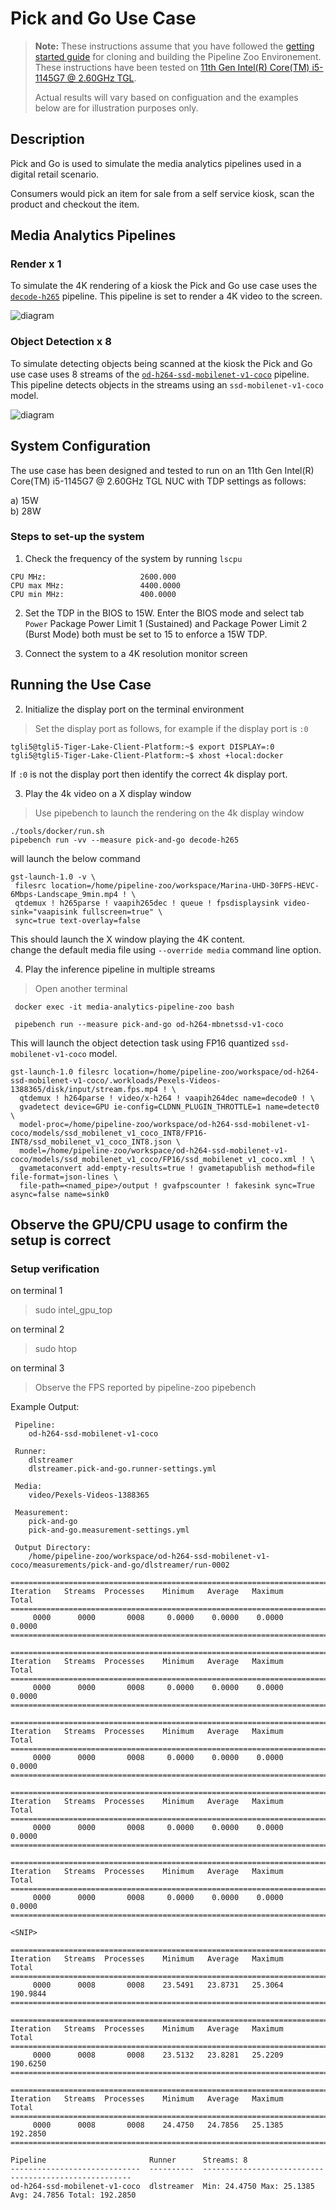 # Pick and Go Use Case

> **Note:**
> These instructions assume that you have
> followed the [getting started guide](../README.md#getting-started) for cloning
> and building the Pipeline Zoo Environement.
>These instructions have been tested on [11th Gen Intel(R) Core(TM) i5-1145G7 @ 2.60GHz TGL](https://ark.intel.com/content/www/us/en/ark/products/208660/intel-core-i51145g7-processor-8m-cache-up-to-4-40-ghz-with-ipu.html?wapkw=intel-core-i51145G7). 
>
> Actual results will vary based on configuation and the examples below are for illustration purposes only.


## Description

Pick and Go is used to simulate the media analytics pipelines used in a digital retail scenario.

Consumers would pick an item for sale from a self service kiosk, scan the product and checkout the item. 
    
## Media Analytics Pipelines

### Render x 1

To simulate the 4K rendering of a kiosk the Pick and Go use case uses
the [`decode-h265`](../pipelines/video/decode-vpp/decode-h265) pipeline. This pipeline is set to render a 4K
video to the screen.

![diagram](../pipelines/video/decode-vpp/decode-h265/README-1.svg)

### Object Detection x 8

To simulate detecting objects being scanned at the kiosk the Pick and
Go use case uses 8 streams of the
[`od-h264-ssd-mobilenet-v1-coco`](../pipelines/video/object-detection/od-h264-ssd-mobilenet-v1-coco)
pipeline. This pipeline detects objects in the streams using an `ssd-mobilenet-v1-coco` model.
	
![diagram](../pipelines/video/object-detection/od-h264-ssd-mobilenet-v1-coco/README-1.svg)
	
## System Configuration

The use case has been designed and tested to run on an 11th Gen Intel(R) Core(TM) i5-1145G7 @ 2.60GHz TGL
NUC with TDP settings as follows:

a) 15W    
b) 28W     

   
### Steps to set-up the system

1. Check the frequency of the system by running `lscpu` 

```
CPU MHz:                     2600.000  
CPU max MHz:                 4400.0000  
CPU min MHz:                 400.0000  
```

2. Set the TDP in the BIOS to 15W.
Enter the BIOS mode and select tab `Power` 
Package Power Limit 1 (Sustained) and Package Power Limit 2 (Burst Mode)
both must be set to 15 to enforce a 15W TDP.

3. Connect the system to a 4K resolution monitor screen

## Running the Use Case
 
2. Initialize the display port on the terminal environment  
>Set the display port as follows, for example if the display port is `:0`
```
tgli5@tgli5-Tiger-Lake-Client-Platform:~$ export DISPLAY=:0
tgli5@tgli5-Tiger-Lake-Client-Platform:~$ xhost +local:docker
```
If `:0` is not the display port then identify the correct 4k display port.

3. Play the 4k video on a X display window  
>Use pipebench to launch the rendering on the 4k display window  
```
./tools/docker/run.sh
pipebench run -vv --measure pick-and-go decode-h265
```
will launch the below command
```
gst-launch-1.0 -v \
 filesrc location=/home/pipeline-zoo/workspace/Marina-UHD-30FPS-HEVC-6Mbps-Landscape_9min.mp4 ! \
 qtdemux ! h265parse ! vaapih265dec ! queue ! fpsdisplaysink video-sink="vaapisink fullscreen=true" \
 sync=true text-overlay=false
```
This should launch the X window playing the 4K content.  
change the default media file using `--override media` command line option.
 
4. Play the inference pipeline in multiple streams  
>Open another terminal  
```
 docker exec -it media-analytics-pipeline-zoo bash
  
 pipebench run --measure pick-and-go od-h264-mbnetssd-v1-coco
```
 
This will launch the object detection task using FP16 quantized `ssd-mobilenet-v1-coco` model.
```
gst-launch-1.0 filesrc location=/home/pipeline-zoo/workspace/od-h264-ssd-mobilenet-v1-coco/.workloads/Pexels-Videos-1388365/disk/input/stream.fps.mp4 ! \
  qtdemux ! h264parse ! video/x-h264 ! vaapih264dec name=decode0 ! \ 
  gvadetect device=GPU ie-config=CLDNN_PLUGIN_THROTTLE=1 name=detect0 \ 
  model-proc=/home/pipeline-zoo/workspace/od-h264-ssd-mobilenet-v1-coco/models/ssd_mobilenet_v1_coco_INT8/FP16-INT8/ssd_mobilenet_v1_coco_INT8.json \
  model=/home/pipeline-zoo/workspace/od-h264-ssd-mobilenet-v1-coco/models/ssd_mobilenet_v1_coco/FP16/ssd_mobilenet_v1_coco.xml ! \
  gvametaconvert add-empty-results=true ! gvametapublish method=file file-format=json-lines \
  file-path=<named_pipe>/output ! gvafpscounter ! fakesink sync=True async=false name=sink0

```
 
## Observe the GPU/CPU usage to confirm the setup is correct

### Setup verification

 on terminal 1  
>sudo intel_gpu_top
 
 on terminal 2  
>sudo htop

on terminal 3    
>Observe the FPS reported by pipeline-zoo pipebench

Example Output:
```
 Pipeline:
	od-h264-ssd-mobilenet-v1-coco

 Runner:
	dlstreamer
 	dlstreamer.pick-and-go.runner-settings.yml

 Media:
	video/Pexels-Videos-1388365

 Measurement:
	pick-and-go
 	pick-and-go.measurement-settings.yml

 Output Directory:
	/home/pipeline-zoo/workspace/od-h264-ssd-mobilenet-v1-coco/measurements/pick-and-go/dlstreamer/run-0002

========================================================================
Iteration   Streams  Processes    Minimum   Average   Maximum      Total
========================================================================
     0000      0000       0008     0.0000    0.0000    0.0000     0.0000
======================================================================== 

========================================================================
Iteration   Streams  Processes    Minimum   Average   Maximum      Total
========================================================================
     0000      0000       0008     0.0000    0.0000    0.0000     0.0000
======================================================================== 

========================================================================
Iteration   Streams  Processes    Minimum   Average   Maximum      Total
========================================================================
     0000      0000       0008     0.0000    0.0000    0.0000     0.0000
======================================================================== 

========================================================================
Iteration   Streams  Processes    Minimum   Average   Maximum      Total
========================================================================
     0000      0000       0008     0.0000    0.0000    0.0000     0.0000
======================================================================== 

========================================================================
Iteration   Streams  Processes    Minimum   Average   Maximum      Total
========================================================================
     0000      0000       0008     0.0000    0.0000    0.0000     0.0000
======================================================================== 

<SNIP>

========================================================================
Iteration   Streams  Processes    Minimum   Average   Maximum      Total
========================================================================
     0000      0008       0008    23.5491   23.8731   25.3064   190.9844
======================================================================== 

========================================================================
Iteration   Streams  Processes    Minimum   Average   Maximum      Total
========================================================================
     0000      0008       0008    23.5132   23.8281   25.2209   190.6250
======================================================================== 

========================================================================
Iteration   Streams  Processes    Minimum   Average   Maximum      Total
========================================================================
     0000      0008       0008    24.4750   24.7856   25.1385   192.2850
======================================================================== 

Pipeline                       Runner      Streams: 8
-----------------------------  ----------  ------------------------------------------------------
od-h264-ssd-mobilenet-v1-coco  dlstreamer  Min: 24.4750 Max: 25.1385 Avg: 24.7856 Total: 192.2850


```
